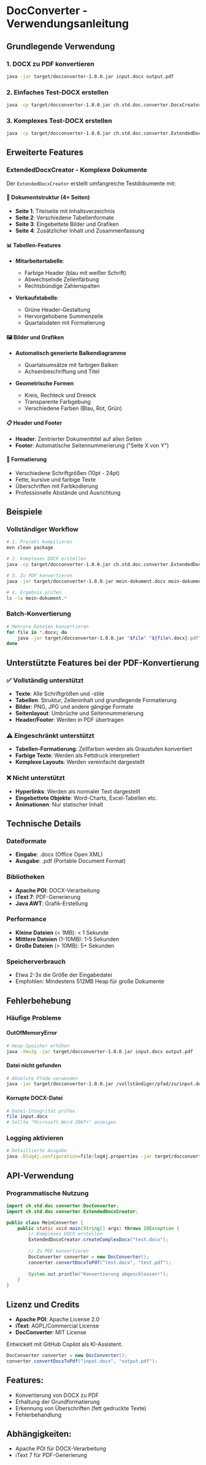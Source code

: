 # DocConverter - Verwendungsanleitung

## Grundlegende Verwendung

### 1. DOCX zu PDF konvertieren
```bash
java -jar target/docconverter-1.0.0.jar input.docx output.pdf
```

### 2. Einfaches Test-DOCX erstellen
```bash
java -cp target/docconverter-1.0.0.jar ch.std.doc.converter.DocxCreator beispiel.docx
```

### 3. Komplexes Test-DOCX erstellen
```bash
java -cp target/docconverter-1.0.0.jar ch.std.doc.converter.ExtendedDocxCreator komplexes-dokument.docx
```

## Erweiterte Features

### ExtendedDocxCreator - Komplexe Dokumente

Der `ExtendedDocxCreator` erstellt umfangreiche Testdokumente mit:

#### 📄 **Dokumentstruktur (4+ Seiten)**
- **Seite 1**: Titelseite mit Inhaltsverzeichnis
- **Seite 2**: Verschiedene Tabellenformate
- **Seite 3**: Eingebettete Bilder und Grafiken
- **Seite 4**: Zusätzlicher Inhalt und Zusammenfassung

#### 📊 **Tabellen-Features**
- **Mitarbeitertabelle**: 
  - Farbige Header (blau mit weißer Schrift)
  - Abwechselnde Zeilenfärbung
  - Rechtsbündige Zahlenspalten
  
- **Verkaufstabelle**:
  - Grüne Header-Gestaltung
  - Hervorgehobene Summenzeile
  - Quartalsdaten mit Formatierung

#### 🖼️ **Bilder und Grafiken**
- **Automatisch generierte Balkendiagramme**
  - Quartalsumsätze mit farbigen Balken
  - Achsenbeschriftung und Titel
  
- **Geometrische Formen**
  - Kreis, Rechteck und Dreieck
  - Transparente Farbgebung
  - Verschiedene Farben (Blau, Rot, Grün)

#### 📋 **Header und Footer**
- **Header**: Zentrierter Dokumenttitel auf allen Seiten
- **Footer**: Automatische Seitennummerierung ("Seite X von Y")

#### 🎨 **Formatierung**
- Verschiedene Schriftgrößen (10pt - 24pt)
- Fette, kursive und farbige Texte
- Überschriften mit Farbkodierung
- Professionelle Abstände und Ausrichtung

## Beispiele

### Vollständiger Workflow
```bash
# 1. Projekt kompilieren
mvn clean package

# 2. Komplexes DOCX erstellen
java -cp target/docconverter-1.0.0.jar ch.std.doc.converter.ExtendedDocxCreator mein-dokument.docx

# 3. Zu PDF konvertieren
java -jar target/docconverter-1.0.0.jar mein-dokument.docx mein-dokument.pdf

# 4. Ergebnis prüfen
ls -la mein-dokument.*
```

### Batch-Konvertierung
```bash
# Mehrere Dateien konvertieren
for file in *.docx; do
    java -jar target/docconverter-1.0.0.jar "$file" "${file%.docx}.pdf"
done
```

## Unterstützte Features bei der PDF-Konvertierung

### ✅ Vollständig unterstützt
- **Texte**: Alle Schriftgrößen und -stile
- **Tabellen**: Struktur, Zelleninhalt und grundlegende Formatierung
- **Bilder**: PNG, JPG und andere gängige Formate
- **Seitenlayout**: Umbrüche und Seitennummerierung
- **Header/Footer**: Werden in PDF übertragen

### ⚠️ Eingeschränkt unterstützt
- **Tabellen-Formatierung**: Zellfarben werden als Graustufen konvertiert
- **Farbige Texte**: Werden als Fettdruck interpretiert
- **Komplexe Layouts**: Werden vereinfacht dargestellt

### ❌ Nicht unterstützt
- **Hyperlinks**: Werden als normaler Text dargestellt
- **Eingebettete Objekte**: Word-Charts, Excel-Tabellen etc.
- **Animationen**: Nur statischer Inhalt

## Technische Details

### Dateiformate
- **Eingabe**: .docx (Office Open XML)
- **Ausgabe**: .pdf (Portable Document Format)

### Bibliotheken
- **Apache POI**: DOCX-Verarbeitung
- **iText 7**: PDF-Generierung
- **Java AWT**: Grafik-Erstellung

### Performance
- **Kleine Dateien** (< 1MB): < 1 Sekunde
- **Mittlere Dateien** (1-10MB): 1-5 Sekunden  
- **Große Dateien** (> 10MB): 5+ Sekunden

### Speicherverbrauch
- Etwa 2-3x die Größe der Eingabedatei
- Empfohlen: Mindestens 512MB Heap für große Dokumente

## Fehlerbehebung

### Häufige Probleme

#### OutOfMemoryError
```bash
# Heap-Speicher erhöhen
java -Xmx2g -jar target/docconverter-1.0.0.jar input.docx output.pdf
```

#### Datei nicht gefunden
```bash
# Absolute Pfade verwenden
java -jar target/docconverter-1.0.0.jar /vollständiger/pfad/zu/input.docx output.pdf
```

#### Korrupte DOCX-Datei
```bash
# Datei-Integrität prüfen
file input.docx
# Sollte "Microsoft Word 2007+" anzeigen
```

### Logging aktivieren
```bash
# Detaillierte Ausgabe
java -Dlog4j.configuration=file:log4j.properties -jar target/docconverter-1.0.0.jar input.docx output.pdf
```

## API-Verwendung

### Programmatische Nutzung
```java
import ch.std.doc.converter.DocConverter;
import ch.std.doc.converter.ExtendedDocxCreator;

public class MeinConverter {
    public static void main(String[] args) throws IOException {
        // Komplexes DOCX erstellen
        ExtendedDocxCreator.createComplexDocx("test.docx");
        
        // Zu PDF konvertieren
        DocConverter converter = new DocConverter();
        converter.convertDocxToPdf("test.docx", "test.pdf");
        
        System.out.println("Konvertierung abgeschlossen!");
    }
}
```

## Lizenz und Credits

- **Apache POI**: Apache License 2.0
- **iText**: AGPL/Commercial License
- **DocConverter**: MIT License

Entwickelt mit GitHub Copilot als KI-Assistent.
```java
DocConverter converter = new DocConverter();
converter.convertDocxToPdf("input.docx", "output.pdf");
```

## Features:
- Konvertierung von DOCX zu PDF
- Erhaltung der Grundformatierung
- Erkennung von Überschriften (fett gedruckte Texte)
- Fehlerbehandlung

## Abhängigkeiten:
- Apache POI für DOCX-Verarbeitung
- iText 7 für PDF-Generierung
